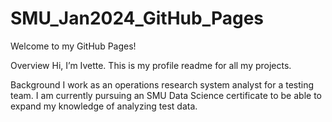 # SMU_Jan2024_GitHub_Pages
Welcome to my GitHub Pages!

Overview
Hi, I’m Ivette. This is my profile readme for all my projects.
 
Background
I work as an operations research system analyst for a testing team. I am currently pursuing an SMU Data Science certificate to be able to expand my knowledge of analyzing test data.  

